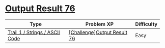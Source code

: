# [Output Result 76](https://en.codetree.ai/trails/complete/curated-cards/challenge-reading-k201831)

|Type|Problem XP|Difficulty|
|---|---|---|
|[Trail 1 / Strings / ASCII Code](https://www.codetree.ai/trail-info/novice-low/)|[[Challenge]Output Result 76](https://www.codetree.ai/trails/complete/curated-cards/challenge-reading-k201831/)|Easy|


